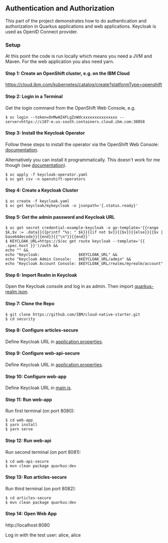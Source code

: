 ## Authentication and Authorization

This part of the project demonstrates how to do authentication and authorization in Quarkus applications and web applications. Keycloak is used as OpenID Connect provider.

### Setup

At this point the code is run locally which means you need a JVM and Maven. For the web application you also need yarn.

#### Step 1: Create an OpenShift cluster, e.g. on the IBM Cloud

https://cloud.ibm.com/kubernetes/catalog/create?platformType=openshift

#### Step 2: Login in a Terminal

Get the login command from the OpenShift Web Console, e.g.

```
$ oc login --token=OnMwHZ4FLgZnWdcxxxxxxxxxxxxxxx --server=https://c107-e.us-south.containers.cloud.ibm.com:30058
```

#### Step 3: Install the Keycloak Operator

Follow these steps to install the operator via the OpenShift Web Console: [documentation](
https://www.keycloak.org/getting-started/getting-started-operator-openshift
).

Alternatively you can install it programmatically. This doesn't work for me though (see [documentation](https://docs.openshift.com/container-platform/4.3/operators/olm-adding-operators-to-cluster.html)).

```
$ oc apply -f keycloak-operator.yaml
$ oc get csv -n openshift-operators
```

#### Step 4: Create a Keycloak Cluster

```
$ oc create -f keycloak.yaml
$ oc get keycloak/mykeycloak -o jsonpath='{.status.ready}'
```

#### Step 5: Get the admin password and Keycloak URL

```
$ oc get secret credential-example-keycloak -o go-template='{{range $k,$v := .data}}{{printf "%s: " $k}}{{if not $v}}{{$v}}{{else}}{{$v | base64decode}}{{end}}{{"\n"}}{{end}}'
$ KEYCLOAK_URL=https://$(oc get route keycloak --template='{{ .spec.host }}')/auth &&
echo "" &&
echo "Keycloak:                 $KEYCLOAK_URL" &&
echo "Keycloak Admin Console:   $KEYCLOAK_URL/admin" &&
echo "Keycloak Account Console: $KEYCLOAK_URL/realms/myrealm/account" 
````

#### Step 6: Import Realm in Keycloak

Open the Keycloak console and log in as admin. Then import [quarkus-realm.json](quarkus-realm.json).

#### Step 7: Clone the Repo

```
$ git clone https://github.com/IBM/cloud-native-starter.git
$ cd security
````

#### Step 8: Configure articles-secure

Define Keycloak URL in [application.properties](articles-secure/src/main/resources/application.properties).

#### Step 9: Configure web-api-secure

Define Keycloak URL in [application.properties](web-api-secure/src/main/resources/application.properties).

#### Step 10: Configure web-app

Define Keycloak URL in [main.js](web-app/src/main.js).

#### Step 11: Run web-app

Run first terminal (on port 8080):

```
$ cd web-app
$ yarn install
$ yarn serve
```

#### Step 12: Run web-api

Run second terminal (on port 8081):

```
$ cd web-api-secure
$ mvn clean package quarkus:dev
```

#### Step 13: Run articles-secure

Run third terminal (on port 8082):

```
$ cd articles-secure
$ mvn clean package quarkus:dev
```

#### Step 14: Open Web App

http://localhost:8080

Log in with the test user: alice, alice